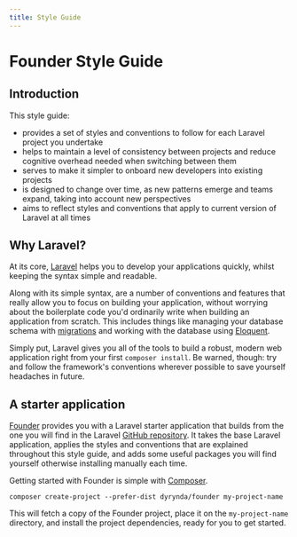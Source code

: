 ```yaml
---
title: Style Guide
---
```


# Founder Style Guide

## Introduction

This style guide:

* provides a set of styles and conventions to follow for each Laravel project you undertake
* helps to maintain a level of consistency between projects and reduce cognitive overhead needed when switching between them
* serves to make it simpler to onboard new developers into existing projects
* is designed to change over time, as new patterns emerge and teams expand, taking into account new perspectives
* aims to reflect styles and conventions that apply to current version of Laravel at all times

## Why Laravel?

At its core, [Laravel](https://laravel.com) helps you to develop your applications quickly, whilst keeping the syntax simple and readable.

Along with its simple syntax, are a number of conventions and features that really allow you to focus on building your application, without worrying about the boilerplate code you'd ordinarily write when building an application from scratch. This includes things like managing your database schema with [migrations](/migrations-schema/) and working with the database using [Eloquent](/eloquent/).

Simply put, Laravel gives you all of the tools to build a robust, modern web application right from your first `composer install`. Be warned, though: try and follow the framework's conventions wherever possible to save yourself headaches in future.

## A starter application

[Founder](https://github.com/michaeldyrynda/founder) provides you with a Laravel starter application that builds from the one you will find in the Laravel [GitHub repository](https://github.com/laravel/laravel). It takes the base Laravel application, applies the styles and conventions that are explained throughout this style guide, and adds some useful packages you will find yourself otherwise installing manually each time.

Getting started with Founder is simple with [Composer](https://getcomposer.org).

```
composer create-project --prefer-dist dyrynda/founder my-project-name
```

This will fetch a copy of the Founder project, place it on the `my-project-name` directory, and install the project dependencies, ready for you to get started.
